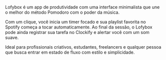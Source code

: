 
Lofybox é um app de produtividade com uma interface minimalista que une o melhor do método Pomodoro com o poder da música.

Com um clique, você inicia um timer focado e sua playlist favorita no Spotify começa a tocar automaticamente.
Ao final da sessão, o Lofybox pode ainda registrar sua tarefa no Clockify e alertar você com um som suave.

Ideal para profissionais criativos, estudantes, freelancers e qualquer pessoa que busca entrar em estado de fluxo com estilo e simplicidade.

